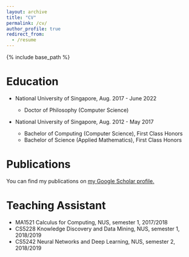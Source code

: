 ```yaml
---
layout: archive
title: "CV"
permalink: /cv/
author_profile: true
redirect_from:
  - /resume
---
```


{% include base_path %}

Education
======
* National University of Singapore, Aug. 2017 - June 2022
  * Doctor of Philosophy (Computer Science)

* National University of Singapore, Aug. 2012 - May 2017
  * Bachelor of Computing (Computer Science), First Class Honors
  * Bachelor of Science (Applied Mathematics), First Class Honors 


Publications
======
  You can find my publications on <u><a href="https://scholar.google.com/citations?hl=en&user=7sbImykAAAAJ">my Google Scholar profile</a>.</u>


Teaching Assistant
======
  * MA1521 Calculus for Computing, NUS, semester 1, 2017/2018
  * CS5228 Knowledge Discovery and Data Mining, NUS, semester 1, 2018/2019
  * CS5242 Neural Networks and Deep Learning, NUS, semester 2, 2018/2019

<!-- Work experience
======
* Summer 2015: Research Assistant
  * Github University
  * Duties included: Tagging issues
  * Supervisor: Professor Git

* Fall 2015: Research Assistant
  * Github University
  * Duties included: Merging pull requests
  * Supervisor: Professor Hub
  
Skills
======
* Skill 1
* Skill 2
  * Sub-skill 2.1
  * Sub-skill 2.2
  * Sub-skill 2.3
* Skill 3

Publications
======
  <ul>{% for post in site.publications %}
    {% include archive-single-cv.html %}
  {% endfor %}</ul>
  
Talks
======
  <ul>{% for post in site.talks %}
    {% include archive-single-talk-cv.html %}
  {% endfor %}</ul>
  
Teaching
======
  <ul>{% for post in site.teaching %}
    {% include archive-single-cv.html %}
  {% endfor %}</ul>
  
Service and leadership
======
* Currently signed in to 43 different slack teams
 -->